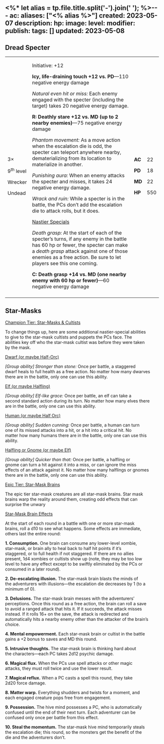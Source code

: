 <%* let alias = tp.file.title.split('-').join(' '); %>---
ac: 
aliases: ["<% alias %>"]
created: 2023-05-07
description: 
hp: 
image: 
level: 
modifier: 
publish: 
tags: []
updated: 2023-05-08
---

## Dread Specter

<table>
<colgroup>
<col style="width: 16%" />
<col style="width: 71%" />
<col style="width: 5%" />
<col style="width: 6%" />
</colgroup>
<tbody>
<tr class="odd">
<td><p>3×</p>
<p>9<sup>th</sup> level</p>
<p>Wrecker</p>
<p>Undead</p></td>
<td><p>Initiative: +12</p>
<p><strong>Icy, life-draining touch +12 vs. PD</strong>—110 negative
energy damage</p>
<p><em>Natural even hit or miss:</em> Each enemy engaged with the
specter (including the target) takes 20 negative energy damage.</p>
<p><strong>R: Deathly stare +12 vs. MD (up to 2 nearby
enemies)</strong>—75 negative energy damage</p>
<p><em>Phantom movement:</em> As a move action when the escalation die
is odd, the specter can teleport anywhere nearby, dematerializing from
its location to materialize in another.</p>
<p><em>Punishing aura:</em> When an enemy attacks the specter and
misses, it takes 24 negative energy damage.</p>
<p><em>Wrack and ruin:</em> While a specter is in the battle, the PCs
don’t add the escalation die to attack rolls, but it does.</p>
<p><u>Nastier Specials</u></p>
<p><em>Death grasp:</em> At the start of each of the specter’s turns, if
any enemy in the battle has 60 hp or fewer, the specter can make a
<em>death grasp</em> attack against one of those enemies as a free
action. Be sure to let players see this one coming.</p>
<p><strong>C: Death grasp +14 vs. MD (one nearby enemy with 60 hp or
fewer)</strong>—60 negative energy damage</p></td>
<td><p><strong>AC</strong></p>
<p><strong>PD</strong></p>
<p><strong>MD</strong></p>
<p><strong>HP</strong></p></td>
<td><p>22</p>
<p>18</p>
<p>22</p>
<p>550</p></td>
</tr>
<tr class="even">
<td></td>
<td></td>
<td></td>
<td></td>
</tr>
</tbody>
</table>

## Star-Masks

<u>Champion Tier: Star-Masks & Cultists</u>

To change things up, here are some additional nastier-special abilities  
to give to the star-mask cultists and puppets the PCs face. The  
abilities key off who the star-mask cultist was before they were taken  
by the mask.

<u>Dwarf (or maybe Half-Orc)</u>

*\[Group ability\] Stronger than stone:* Once per battle, a staggered  
dwarf heals to full health as a free action. No matter how many dwarves  
there are in the battle, only one can use this ability.

<u>Elf (or maybe Halfling)</u>

*\[Group ability\] Elf-like grace:* Once per battle, an elf can take a  
second standard action during its turn. No matter how many elves there  
are in the battle, only one can use this ability.

<u>Human (or maybe Half Orc)</u>

*\[Group ability\] Sudden cunning:* Once per battle, a human can turn  
one of its missed attacks into a hit, or a hit into a critical hit. No  
matter how many humans there are in the battle, only one can use this  
ability.

<u>Halfling or Gnome (or maybe Elf)</u>

*\[Group ability\] Quicker than that:* Once per battle, a halfling or  
gnome can turn a hit against it into a miss, or can ignore the miss  
effects of an attack against it. No matter how many halflings or gnomes  
there are in the battle, only one can use this ability.

<u>Epic Tier: Star-Mask Brains</u>

The epic tier star-mask creatures are all star-mask brains. Star mask  
brains warp the reality around them, creating odd effects that can  
surprise the unwary

<u>Star-Mask Brain Effects</u>

At the start of each round in a battle with one or more star-mask  
brains, roll a d10 to see what happens. Some effects are immediate,  
others last the entire round:

**1. Consumption.** One brain can consume any lower-level xombie,  
star-mask, or brain ally to heal back to half hit points if it’s  
staggered, or to full health if not staggered. If there are no allies  
present, 1d4 xombies or cultists show up (note, they may be too low  
level to have any effect except to be swiftly eliminated by the PCs or  
consumed in a later round).

**2. De-escalating illusion.** The star-mask brain blasts the minds of  
the adventurers with illusions—the escalation die decreases by 1 (to a  
minimum of 0).

**3. Delusions.** The star-mask brain messes with the adventurers’  
perceptions. Once this round as a free action, the brain can roll a save  
to avoid a ranged attack that hits it. If it succeeds, the attack misses  
instead. If it rolls 16+ on the save, the attack is redirected and  
automatically hits a nearby enemy other than the attacker of the brain’s  
choice.

**4. Mental empowerment.** Each star-mask brain or cultist in the battle  
gains a +2 bonus to saves and MD this round.

**5. Intrusive thoughts.** The star-mask brain is thinking hard about  
the characters—each PC takes 2d12 psychic damage.

**6. Magical flux.** When the PCs use spell attacks or other magic  
attacks, they must roll twice and use the lower result.

**7. Magical reflux.** When a PC casts a spell this round, they take  
2d20 force damage.

**8. Matter warp.** Everything shudders and twists for a moment, and  
each engaged creature pops free from engagement.

**9. Possession.** The hive mind possesses a PC, who is automatically  
confused until the end of their next turn. Each adventurer can be  
confused only once per battle from this effect.

**10. Steal the momentum.** The star-mask hive mind temporarily steals  
the escalation die; this round, so the monsters get the benefit of the  
die and the adventurers don’t.
